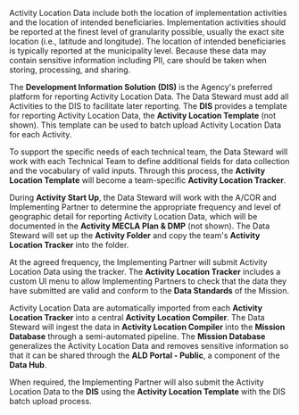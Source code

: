 Activity Location Data include both the location of implementation activities and the location of intended beneficiaries. Implementation activities should be reported at the finest level of granularity possible, usually the exact site location (i.e., latitude and longitude). The location of intended beneficiaries is typically reported at the municipality level. Because these data may contain sensitive information including PII, care should be taken when storing, processing, and sharing.

The **Development Information Solution (DIS)** is the Agency's preferred platform for reporting Activity Location Data. The Data Steward must add all Activities to the DIS to facilitate later reporting. The **DIS** provides a template for reporting Activity Location Data, the **Activity Location Template** (not shown). This template can be used to batch upload Activity Location Data for each Activity. 

To support the specific needs of each technical team, the Data Steward will work with each Technical Team to define additional fields for data collection and the vocabulary of valid inputs. Through this process, the **Activity Location Template** will become a team-specific **Activity Location Tracker**. 

During **Activity Start Up**, the Data Steward will work with the A/COR and Implementing Partner to determine the appropriate frequency and level of geographic detail for reporting Activity Location Data, which will be documented in the **Activity MECLA Plan & DMP** (not shown). The Data Steward will set up the **Activity Folder** and copy the team's **Activity Location Tracker** into the folder. 

At the agreed frequency, the Implementing Partner will submit Activity Location Data using the tracker. The **Activity Location Tracker** includes a custom UI menu to allow Implementing Partners to check that the data they have submitted are valid and conform to the **Data Standards** of the Mission.

Activity Location Data are automatically imported from each **Activity Location Tracker** into a central **Activity Location Compiler**. The Data Steward will ingest the data in **Activity Location Compiler** into the **Mission Database** through a semi-automated pipeline. The **Mission Database** generalizes the Activity Location Data and removes sensitive information so that it can be shared through the **ALD Portal - Public**, a component of the **Data Hub**.

When required, the Implementing Partner will also submit the Activity Location Data to the **DIS** using the **Activity Location Template** with the DIS batch upload process. 